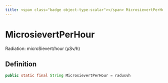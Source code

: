 ```yaml
---
title: <span class="badge object-type-scalar"></span> MicrosievertPerHour
---
```

# <span class="badge object-type-scalar"></span> MicrosievertPerHour

Radiation: microSievert/hour (µSv/h)

## Definition

```java
public static final String MicrosievertPerHour = radusvh
```
